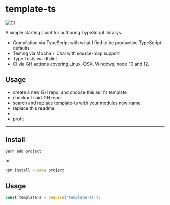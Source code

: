 # template-ts
![CI](https://github.com/stefanpenner/template-ts/workflows/CI/badge.svg)

A simple starting point for authoring TypeScript librarys.

* Compilation via TypeScript with what I find to be productive TypeScript defaults
* Testing via Mocha + Chai with source-map support
* Type Tests via dtslint
* CI via GH actions covering Linux, OSX, Windows, node 10 and 12.

## Usage

* create a new GH repo, and choose this as it's template
* checkout said GH repo
* search and replace template-ts with your modules new name
* replace this readme
* ...
* profit

----

## Install

```sh
yarn add project
```

or

```sh
npm install --save project
```

## Usage

```js
const templateTs = require('template-ts');
```
